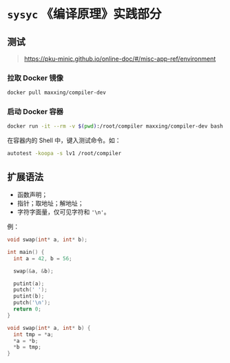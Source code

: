 # `sysyc` 《编译原理》实践部分

## 测试

> https://pku-minic.github.io/online-doc/#/misc-app-ref/environment

### 拉取 Docker 镜像

```sh
docker pull maxxing/compiler-dev
```

### 启动 Docker 容器

```sh
docker run -it --rm -v $(pwd):/root/compiler maxxing/compiler-dev bash
```

在容器内的 Shell 中，键入测试命令。如：

```sh
autotest -koopa -s lv1 /root/compiler
```

## 扩展语法

- 函数声明；
- 指针；取地址；解地址；
- 字符字面量，仅可见字符和 `'\n'`。

例：

```cpp
void swap(int* a, int* b);

int main() {
  int a = 42, b = 56;

  swap(&a, &b);

  putint(a);
  putch(' ');
  putint(b);
  putch('\n');
  return 0;
}

void swap(int* a, int* b) {
  int tmp = *a;
  *a = *b;
  *b = tmp;
}
```
